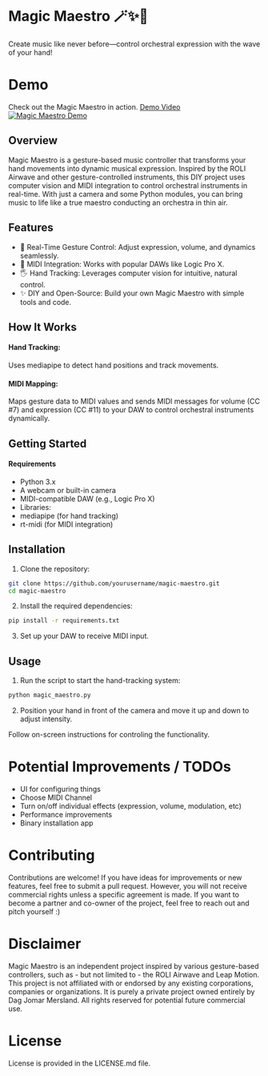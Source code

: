 # Magic Maestro 🪄✨🎹
Create music like never before—control orchestral expression with the wave of your hand!

# Demo
Check out the Magic Maestro in action.
[Demo Video](https://www.youtube.com/watch?v=y1Bmcsmi3AA)
[![Magic Maestro Demo](https://img.youtube.com/vi/y1Bmcsmi3AA/0.jpg)](https://www.youtube.com/watch?v=y1Bmcsmi3AA)


## Overview
Magic Maestro is a gesture-based music controller that transforms your hand movements into dynamic musical expression. Inspired by the ROLI Airwave and other gesture-controlled instruments, this DIY project uses computer vision and MIDI integration to control orchestral instruments in real-time. With just a camera and some Python modules, you can bring music to life like a true maestro conducting an orchestra in thin air.

## Features
- 🎵 Real-Time Gesture Control: Adjust expression, volume, and dynamics seamlessly.
- 🎹 MIDI Integration: Works with popular DAWs like Logic Pro X.
- 🖐️ Hand Tracking: Leverages computer vision for intuitive, natural control.
- ✨ DIY and Open-Source: Build your own Magic Maestro with simple tools and code.


## How It Works
#### Hand Tracking:
Uses mediapipe to detect hand positions and track movements.

#### MIDI Mapping:
Maps gesture data to MIDI values and sends MIDI messages for
volume (CC #7) and expression (CC #11) to your DAW
to control orchestral instruments dynamically.


## Getting Started
#### Requirements
- Python 3.x
- A webcam or built-in camera
- MIDI-compatible DAW (e.g., Logic Pro X)
- Libraries:
- mediapipe (for hand tracking)
- rt-midi (for MIDI integration)

## Installation
1. Clone the repository:
```bash
git clone https://github.com/yourusername/magic-maestro.git
cd magic-maestro
```

2. Install the required dependencies:
```bash
pip install -r requirements.txt
```
3. Set up your DAW to receive MIDI input.

## Usage
1. Run the script to start the hand-tracking system:
```bash
python magic_maestro.py
```

2. Position your hand in front of the camera and move it up and down to adjust intensity.

Follow on-screen instructions for controling the functionality.


# Potential Improvements / TODOs
- UI for configuring things
- Choose MIDI Channel
- Turn on/off individual effects  (expression, volume, modulation, etc)
- Performance improvements
- Binary installation app

# Contributing
Contributions are welcome! If you have ideas for improvements or new features, feel free to submit a pull request. However, you will not receive commercial rights unless a specific agreement is made. If you  want to become a partner and co-owner of the project, feel free to reach out and pitch yourself :)

# Disclaimer
Magic Maestro is an independent project inspired by various gesture-based controllers, such as - but not limited to - the ROLI Airwave and Leap Motion. This project is not affiliated with or endorsed by any existing corporations, companies or organizations. It is purely a private project owned entirely by Dag Jomar Mersland. All rights reserved for potential future commercial use.

# License
License is provided in the LICENSE.md file.


